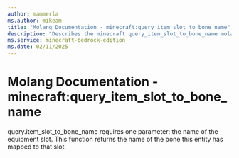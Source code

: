 ```yaml
---
author: mammerla
ms.author: mikeam
title: "Molang Documentation - minecraft:query_item_slot_to_bone_name"
description: "Describes the minecraft:query_item_slot_to_bone_name molang"
ms.service: minecraft-bedrock-edition
ms.date: 02/11/2025 
---
```


# Molang Documentation - minecraft:query_item_slot_to_bone_name

query.item_slot_to_bone_name requires one parameter: the name of the equipment slot.  This function returns the name of the bone this entity has mapped to that slot.
